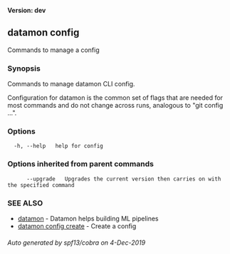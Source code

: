 **Version: dev**

## datamon config

Commands to manage a config

### Synopsis

Commands to manage datamon CLI config.

Configuration for datamon is the common set of flags that are needed for most commands and do not change across runs,
analogous to "git config ...". 

### Options

```
  -h, --help   help for config
```

### Options inherited from parent commands

```
      --upgrade   Upgrades the current version then carries on with the specified command
```

### SEE ALSO

* [datamon](datamon.md)	 - Datamon helps building ML pipelines
* [datamon config create](datamon_config_create.md)	 - Create a config

###### Auto generated by spf13/cobra on 4-Dec-2019
